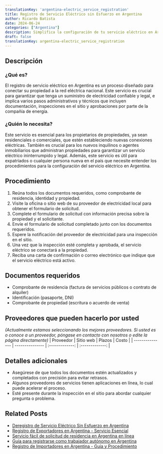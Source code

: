 ```yaml
---
translationKey: 'argentina-electric_service_registration'
title: Registro de Servicio Eléctrico sin Esfuerzo en Argentina
author: Ricardo Batista
date: 2024-06-24
categories: ["Argentina"]
description: Simplifica la configuración de tu servicio eléctrico en Argentina con facilidad. Pasos rápidos y sencillos para un registro sin complicaciones.
draft: false
translationKey: argentina-electric_service_registration
---
```


## Descripción
### ¿Qué es?
El registro de servicio eléctrico en Argentina es un proceso diseñado para conectar su propiedad a la red eléctrica nacional. Este servicio es crucial para garantizar que tenga un suministro de electricidad confiable y legal, e implica varios pasos administrativos y técnicos que incluyen documentación, inspecciones en el sitio y aprobaciones por parte de la compañía de energía.

### ¿Quién lo necesita?
Este servicio es esencial para los propietarios de propiedades, ya sean residenciales o comerciales, que estén estableciendo nuevas conexiones eléctricas. También es crucial para los nuevos inquilinos o agentes inmobiliarios que administran propiedades para garantizar un servicio eléctrico ininterrumpido y legal. Además, este servicio es útil para expatriados o cualquier persona nueva en el país que necesite entender los procedimientos para la configuración del servicio eléctrico en Argentina.

## Procedimiento

1. Reúna todos los documentos requeridos, como comprobante de residencia, identidad y propiedad.
2. Visite la oficina o sitio web de su proveedor de electricidad local para obtener el formulario de solicitud.
3. Complete el formulario de solicitud con información precisa sobre la propiedad y el solicitante.
4. Envíe el formulario de solicitud completado junto con los documentos requeridos.
5. Espere la notificación del proveedor de electricidad para una inspección en el sitio.
6. Una vez que la inspección esté completa y aprobada, el servicio eléctrico se conectará a la propiedad.
7. Reciba una carta de confirmación o correo electrónico que indique que el servicio eléctrico está activo.

## Documentos requeridos

- Comprobante de residencia (factura de servicios públicos o contrato de alquiler)
- Identificación (pasaporte, DNI)
- Comprobante de propiedad (escritura o acuerdo de venta)

## Proveedores que pueden hacerlo por usted
_(Actualmente estamos seleccionando los mejores proveedores. Si usted es o conoce a un proveedor, póngase en contacto con nosotros o edite la página directamente)_
| Proveedor        |     Sitio web      |     Plazos      |      Costo      |
| --------------- | --------------- |  :-------------: | :-------------: |

## Detalles adicionales

- Asegúrese de que todos los documentos estén actualizados y completados con precisión para evitar retrasos.
- Algunos proveedores de servicios tienen aplicaciones en línea, lo cual puede acelerar el proceso.
- Esté presente durante la inspección en el sitio para abordar cualquier pregunta o problema.
## Related Posts

- [Deregistro de Servicio Eléctrico Sin Esfuerzo en Argentina](https://tramitit.com/spanish/guides/argentina/baja_de_servicio_eléctrico/)
- [Registro de Exportadores en Argentina - Servicio Esencial](https://tramitit.com/spanish/guides/argentina/registro_de_exportadores/)
- [Servicio fácil de solicitud de residencia en Argentina en línea](https://tramitit.com/spanish/guides/argentina/solicitud_de_residencia/)
- [Guía para registrarse como trabajador autónomo en Argentina](https://tramitit.com/spanish/guides/argentina/inscripción_al_régimen_de_autónomos/)
- [Registro de Importadores en Argentina - Guía y Procedimiento](https://tramitit.com/spanish/guides/argentina/registro_de_importadores/)
